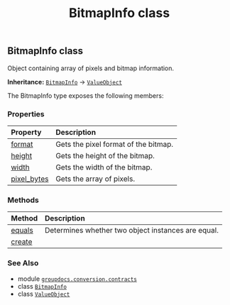 ﻿---
title: BitmapInfo class
second_title: GroupDocs.Conversion for Python via .NET API References
description: 
type: docs
weight: 20
url: /python-net/groupdocs.conversion.contracts/bitmapinfo/
is_root: false
---

## BitmapInfo class

Object containing array of pixels and bitmap information.



**Inheritance:** [`BitmapInfo`](/conversion/python-net/groupdocs.conversion.contracts/bitmapinfo) → 
[`ValueObject`](/conversion/python-net/groupdocs.conversion.contracts/valueobject)



The BitmapInfo type exposes the following members:

### Properties
| Property | Description |
| :- | :- |
| [format](/conversion/python-net/groupdocs.conversion.contracts/bitmapinfo/format) | Gets the pixel format of the bitmap. |
| [height](/conversion/python-net/groupdocs.conversion.contracts/bitmapinfo/height) | Gets the height of the bitmap. |
| [width](/conversion/python-net/groupdocs.conversion.contracts/bitmapinfo/width) | Gets the width of the bitmap. |
| [pixel_bytes](/conversion/python-net/groupdocs.conversion.contracts/bitmapinfo/pixel_bytes) | Gets the array of pixels. |


### Methods
| Method | Description |
| :- | :- |
| [equals](/conversion/python-net/groupdocs.conversion.contracts/bitmapinfo/equals/#groupdocs.conversion.contracts.ValueObject) | Determines whether two object instances are equal. |
| [create](/conversion/python-net/groupdocs.conversion.contracts/bitmapinfo/create/#bytes-int-int-BitmapInfo.PixelFormat) |  |



### See Also
* module [`groupdocs.conversion.contracts`](..)
* class [`BitmapInfo`](/conversion/python-net/groupdocs.conversion.contracts/bitmapinfo)
* class [`ValueObject`](/conversion/python-net/groupdocs.conversion.contracts/valueobject)
